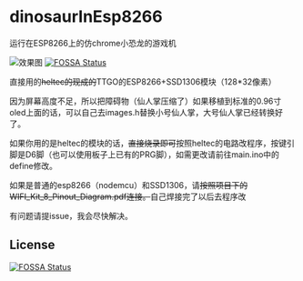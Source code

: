 # dinosaurInEsp8266
运行在ESP8266上的仿chrome小恐龙的游戏机

![效果图](https://i.loli.net/2021/01/12/ofxLGBl3uwyH8Ac.jpg)
[![FOSSA Status](https://app.fossa.com/api/projects/git%2Bgithub.com%2Fasjdf%2FdinosaurInEsp8266.svg?type=shield)](https://app.fossa.com/projects/git%2Bgithub.com%2Fasjdf%2FdinosaurInEsp8266?ref=badge_shield)



直接用的~~heltec的现成的~~TTGO的ESP8266+SSD1306模块（128*32像素）

因为屏幕高度不足，所以把障碍物（仙人掌压缩了）如果移植到标准的0.96寸oled上面的话，可以自己去images.h替换小号仙人掌，大号仙人掌已经转换好了。

如果你用的是heltec的模块的话，~~直接烧录即可~~按照heltec的电路改程序，按键引脚是D6脚（也可以使用板子上已有的PRG脚），如需更改请前往main.ino中的define修改。

如果是普通的esp8266（nodemcu）和SSD1306，请~~按照项目下的WIFI_Kit_8_Pinout_Diagram.pdf连接。~~自己焊接完了以后去程序改

有问题请提issue，我会尽快解决。



## License

[![FOSSA Status](https://app.fossa.com/api/projects/git%2Bgithub.com%2Fasjdf%2FdinosaurInEsp8266.svg?type=large)](https://app.fossa.com/projects/git%2Bgithub.com%2Fasjdf%2FdinosaurInEsp8266?ref=badge_large)